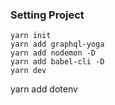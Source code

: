 ### Setting Project
```
yarn init
yarn add graphql-yoga
yarn add nodemon -D
yarn add babel-cli -D
yarn dev
```

yarn add dotenv